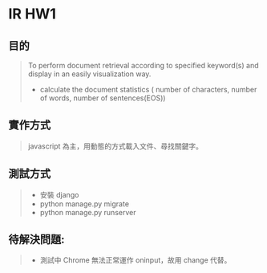 # IR HW1
## 目的
> To perform document retrieval according to specified keyword(s) and display in an easily visualization way.
> - calculate the document statistics ( number of characters, number of words, number of sentences(EOS))

## 實作方式
> javascript 為主，用動態的方式載入文件、尋找關鍵字。

## 測試方式
> - 安裝 django
> -  python manage.py migrate 
> -  python manage.py runserver

## 待解決問題:
> - 測試中 Chrome 無法正常運作 oninput，故用 change 代替。
